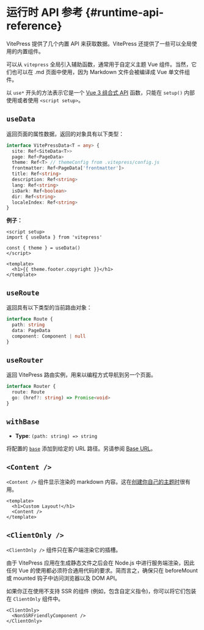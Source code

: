 # 运行时 API 参考 {#runtime-api-reference}

VitePress 提供了几个内置 API 来获取数据。VitePress 还提供了一些可以全局使用的内置组件。

可以从 `vitepress` 全局引入辅助函数，通常用于自定义主题 Vue 组件。当然，它们也可以在 .md 页面中使用，因为 Markdown 文件会被编译成 Vue 单文件组件。

以 `use*` 开头的方法表示它是一个 [Vue 3 组合式 API](https://cn.vuejs.org/guide/introduction.html#composition-api) 函数，只能在 `setup()` 内部使用或者使用 `<script setup>`。

## `useData`

返回页面的属性数据，返回的对象具有以下类型：

```ts
interface VitePressData<T = any> {
  site: Ref<SiteData<T>>
  page: Ref<PageData>
  theme: Ref<T> // themeConfig from .vitepress/config.js
  frontmatter: Ref<PageData['frontmatter']>
  title: Ref<string>
  description: Ref<string>
  lang: Ref<string>
  isDark: Ref<boolean>
  dir: Ref<string>
  localeIndex: Ref<string>
}
```

**例子：**

```vue
<script setup>
import { useData } from 'vitepress'

const { theme } = useData()
</script>

<template>
  <h1>{{ theme.footer.copyright }}</h1>
</template>
```

## `useRoute`

返回具有以下类型的当前路由对象：

```ts
interface Route {
  path: string
  data: PageData
  component: Component | null
}
```

## `useRouter`

返回 VitePress 路由实例，用来以编程方式导航到另一个页面。

```ts
interface Router {
  route: Route
  go: (href?: string) => Promise<void>
}
```

## `withBase`

- **Type**: `(path: string) => string`

将配置的 [`base`](/config/app-config#base) 添加到给定的 URL 路径。另请参阅 [Base URL](/guide/asset-handling#base-url)。

## `<Content />`

`<Content />` 组件显示渲染的 markdown 内容。这在[创建你自己的主题时](/guide/customization-intro)很有用。

```vue
<template>
  <h1>Custom Layout!</h1>
  <Content />
</template>
```

## `<ClientOnly />`

`<ClientOnly />` 组件只在客户端渲染它的插槽。

由于 VitePress 应用在生成静态文件之后会在 Node.js 中进行服务端渲染，因此任何 Vue 的使用都必须符合通用代码的要求。简而言之，确保只在 beforeMount 或 mounted 钩子中访问浏览器以及 DOM API。

如果你正在使用不支持 SSR 的组件 (例如，包含自定义指令)，你可以将它们包装在 `ClientOnly` 组件中。

```vue-html
<ClientOnly>
  <NonSSRFriendlyComponent />
</ClientOnly>
```
